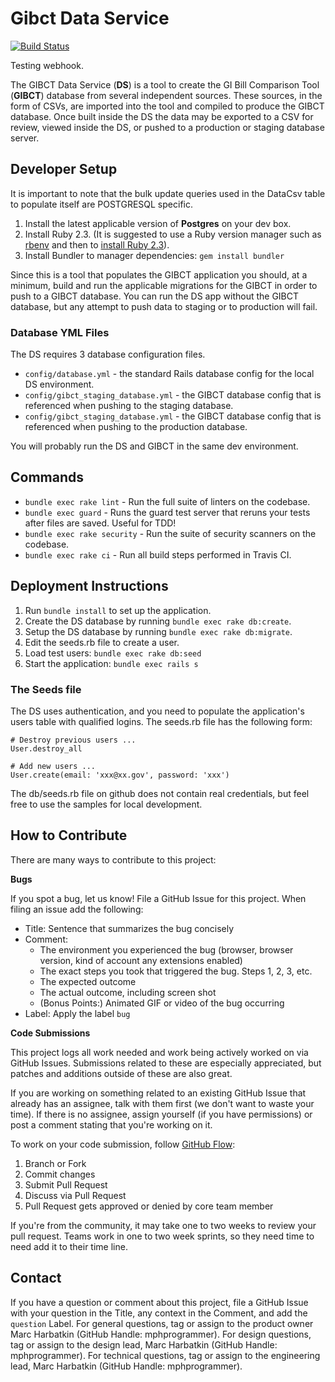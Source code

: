 # Gibct Data Service
[![Build Status](https://travis-ci.org/department-of-veterans-affairs/gibct-data-service.svg?branch=master)](https://travis-ci.org/department-of-veterans-affairs/gibct-data-service)

Testing webhook.

The GIBCT Data Service (**DS**) is a tool to create the GI Bill Comparison Tool (**GIBCT**) database from several independent sources. These sources, in the form of CSVs, are imported into the tool and compiled to produce the GIBCT database. Once built inside the DS the data may be exported to a CSV for review, viewed inside the DS, or pushed to a production or staging database server.

## Developer Setup
It is important to note that the bulk update queries used in the DataCsv table to populate itself are POSTGRESQL specific.

1. Install the latest applicable version of **Postgres** on your dev box.
2. Install Ruby 2.3. (It is suggested to use a Ruby version manager such as [rbenv](https://github.com/rbenv/rbenv#installation) and then to [install Ruby 2.3](https://github.com/rbenv/rbenv#installing-ruby-versions)).
3. Install Bundler to manager dependencies: `gem install bundler`

Since this is a tool that populates the GIBCT application you should, at a minimum, build and run the applicable migrations for the GIBCT in order to push to a GIBCT database. You can run the DS app without the GIBCT database, but any attempt to push data to staging or to production will fail.

### Database YML Files
The DS requires 3 database configuration files. 

- `config/database.yml` - the standard Rails database config for the local DS environment.
- `config/gibct_staging_database.yml` - the GIBCT database config that is referenced when pushing to the staging database.
- `config/gibct_staging_database.yml` - the GIBCT database config that is referenced when pushing to the production database.

You will probably run the DS and GIBCT in the same dev environment.

## Commands
- `bundle exec rake lint` - Run the full suite of linters on the codebase.
- `bundle exec guard` - Runs the guard test server that reruns your tests after files are saved. Useful for TDD!
- `bundle exec rake security` - Run the suite of security scanners on the codebase.
- `bundle exec rake ci` - Run all build steps performed in Travis CI.

## Deployment Instructions

1. Run `bundle install` to set up the application.
2. Create the DS database by running `bundle exec rake db:create`.
3. Setup the DS database by running `bundle exec rake db:migrate`.
4. Edit the seeds.rb file to create a user. 
5. Load test users: `bundle exec rake db:seed` 
5. Start the application: `bundle exec rails s`

### The Seeds file

The DS uses authentication, and you need to populate the application's users table with qualified logins. The seeds.rb file has the following form:

	# Destroy previous users ... 
	User.destroy_all

	# Add new users ... 
	User.create(email: 'xxx@xx.gov', password: 'xxx')
	
The db/seeds.rb file on github does not contain real credentials, but feel free to use the samples for local development.

## How to Contribute

There are many ways to contribute to this project:

**Bugs**

If you spot a bug, let us know! File a GitHub Issue for this project. When filing an issue add the following:

- Title: Sentence that summarizes the bug concisely
- Comment:
    - The environment you experienced the bug (browser, browser version, kind of account any extensions enabled)
    - The exact steps you took that triggered the bug. Steps 1, 2, 3, etc.
    - The expected outcome
    - The actual outcome, including screen shot
    - (Bonus Points:) Animated GIF or video of the bug occurring
- Label: Apply the label `bug`

**Code Submissions**

This project logs all work needed and work being actively worked on via GitHub Issues. Submissions related to these are especially appreciated, but patches and additions outside of these are also great.

If you are working on something related to an existing GitHub Issue that already has an assignee, talk with them first (we don't want to waste your time). If there is no assignee, assign yourself (if you have permissions) or post a comment stating that you're working on it.

To work on your code submission, follow [GitHub Flow](https://guides.github.com/introduction/flow/):

1. Branch or Fork
1. Commit changes
1. Submit Pull Request
1. Discuss via Pull Request
1. Pull Request gets approved or denied by core team member

If you're from the community, it may take one to two weeks to review your pull request. Teams work in one to two week sprints, so they need time to need add it to their time line.

## Contact

If you have a question or comment about this project, file a GitHub Issue with your question in the Title, any context in the Comment, and add the `question` Label. For general questions, tag or assign to the product owner Marc Harbatkin (GitHub Handle: mphprogrammer). For design questions, tag or assign to the design lead,  Marc Harbatkin (GitHub Handle: mphprogrammer). For technical questions, tag or assign to the engineering lead, Marc Harbatkin (GitHub Handle: mphprogrammer).
